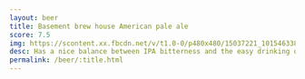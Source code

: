```yaml
---
layout: beer
title: Basement brew house American pale ale
score: 7.5
img: https://scontent.xx.fbcdn.net/v/t1.0-0/p480x480/15037221_10154633843548745_8836639246743876067_n.jpg?oh=299595a97929853b63d7a089d759c5cc&oe=58957F68
desc: Has a nice balance between IPA bitterness and the easy drinking of a pale. It\'s not special but it\'s a crowd pleaser
permalink: /beer/:title.html
---
```


